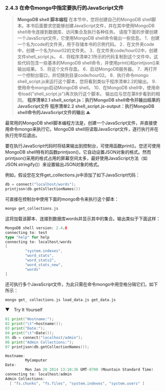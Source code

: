 ### 2.4.3 在命令mongo中指定要执行的JavaScript文件

> **MongoDB shell 脚本编程**
> 在本节中，您将创建自己的MongoDB shell脚本。本书后面要求您能够创建JavaScript文件，并在其中使用MongoDB shell命令连接到数据库、访问集合及执行各种任务。
> 请按下面的步骤创建一个JavaScript文件，它使用MongoDB shell命令输出一些信息。
> 1．创建一个名为code的文件夹，用于存储本书的示例代码。
> 2．在文件夹code中，创建一个名为hour02的文件夹。
> 3．在文件夹code/hour02中，创建文件shell_script.js。
> 4．将程序清单2.1所示的代码复制到这个文件中。这些代码包含一些基本的MongoDB shell命令，并使用print()和printjson()来输出结果。
> 5．将这个文件存盘。
> 6．启动MongoDB服务器。
> 7．再打开一个控制台窗口，并切换到目录code/hour02。
> 8．执行命令mongo shell_script.js来运行这个脚本，您将看到类似于程序清单2.2的输出。
> 9．使用命令mongo启动MongoDB shell。
> 10．在MongoDB shell中，使用命令load("shell_script.js")再次执行这个脚本。
> 输出应与您在第8步看到的相同。
> **程序清单2.1 shell_script.js：执行MongoDB shell命令并输出结果的JavaScript文件**
> **程序清单2.2 shell_script.js-output：执行MongoDB shell命令的JavaScript文件的输出**
> ▲

最常用的MongoDB shell脚本编程方法是，创建一个JavaScript文件，并直接使用命令mongo来执行它。MongoDB shell将读取JavaScript文件，逐行执行并在执行完毕后退出。

要在执行JavaScript代码时将结果输出到控制台，可使用函数print()。您还可使用MongoDB shell特有的函数printjson()，它自动设置JSON对象的格式。然而printjson()采用的格式占用的屏幕空间太多，最好使用JavaScript方法（如JSON.stringify()）来设置输出JSON对象的格式。

例如，假设您在文件get_collections.js中添加了如下JavaScript代码：

```go
db = connect("localhost/words");
printjson(db.getCollectionNames())
```

可直接在控制台中使用下面的mongo命令来执行这个脚本：

```go
mongo get_collections.js
```

这将加载该脚本、连接到数据库words并显示其中的集合。输出类似于下面这样：

```go
MongoDB shell version: 2.4.8
connecting to: test
type "help" for help
connecting to: localhost/words
[
         "system.indexes",
         "word_stats",
         "word_stats2",
         "word_stats_new",
         "words"
]
```

还可执行多个JavaScript文件，为此只需在命令mongo中用空格分隔它们，如下所示：

```go
mongo get_ collections.js load_data.js get_data.js
```

▼　Try It Yourself

```go
01 print("Hostname:");
02 print("\t"+hostname());
03 print("Date:");
04 print("\t"+Date());
05 db = connect("localhost/admin");
06 print("Admin Collections:");
07 printjson(db.getCollectionNames());
```

```go
Hostname:
         MyComputer
Date:
         Mon Jan 20 2014 13:10:36 GMT-0700 (Mountain Standard Time)
connecting to: localhost/admin
Admin Collections:
  [ "fs.chunks", "fs.files", "system.indexes", "system.users" ]
```


